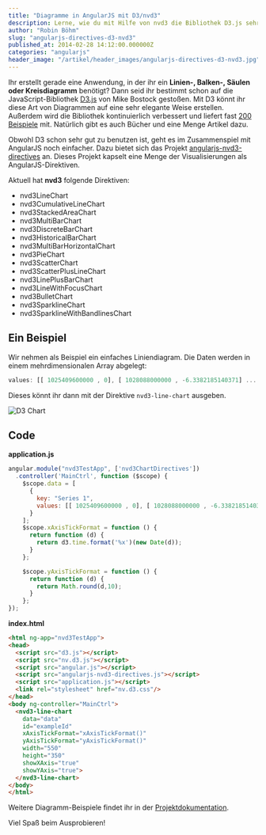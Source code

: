 ```yaml
---
title: "Diagramme in AngularJS mit D3/nvd3"
description: Lerne, wie du mit Hilfe von nvd3 die Bibliothek D3.js sehr einfach nutzen kannst, um z.B. Linien-, Balken-, Säulen oder Kreisdiagramme zu erstellen.
author: "Robin Böhm"
slug: "angularjs-directives-d3-nvd3"
published_at: 2014-02-28 14:12:00.000000Z
categories: "angularjs"
header_image: "/artikel/header_images/angularjs-directives-d3-nvd3.jpg"
---
```


Ihr erstellt gerade eine Anwendung, in der ihr ein **Linien-, Balken-, Säulen oder Kreisdiagramm** benötigt? Dann seid ihr bestimmt schon auf die JavaScript-Bibliothek [D3.js][1] von Mike Bostock gestoßen. Mit D3 könnt ihr diese Art von Diagrammen auf eine sehr elegante Weise erstellen. Außerdem wird die Bibliothek kontinuierlich verbessert und liefert fast [200 Beispiele][2] mit. Natürlich gibt es auch Bücher und eine Menge Artikel dazu.

Obwohl D3 schon sehr gut zu benutzen ist, geht es im Zusammenspiel mit AngularJS noch einfacher. Dazu bietet sich das Projekt [angularjs-nvd3-directives][3] an. Dieses Projekt kapselt eine Menge der Visualisierungen als AngularJS-Direktiven.

Aktuell hat **nvd3** folgende Direktiven:

*   nvd3LineChart
*   nvd3CumulativeLineChart
*   nvd3StackedAreaChart
*   nvd3MultiBarChart
*   nvd3DiscreteBarChart
*   nvd3HistoricalBarChart
*   nvd3MultiBarHorizontalChart
*   nvd3PieChart
*   nvd3ScatterChart
*   nvd3ScatterPlusLineChart
*   nvd3LinePlusBarChart
*   nvd3LineWithFocusChart
*   nvd3BulletChart
*   nvd3SparklineChart
*   nvd3SparklineWithBandlinesChart

## Ein Beispiel

Wir nehmen als Beispiel ein einfaches Liniendiagram. Die Daten werden in einem mehrdimensionalen Array abgelegt:

```javascript
values: [[ 1025409600000 , 0], [ 1028088000000 , -6.3382185140371] ... ]
```


Dieses könnt ihr dann mit der Direktive `nvd3-line-chart` ausgeben.

![D3 Chart][5]

## Code

**application.js**

```javascript
angular.module("nvd3TestApp", ['nvd3ChartDirectives'])
  .controller('MainCtrl', function ($scope) {
    $scope.data = [
      {
        key: "Series 1",
        values: [[ 1025409600000 , 0], [ 1028088000000 , -6.3382185140371] ... ]
      }
    ];
    $scope.xAxisTickFormat = function () {
      return function (d) {
        return d3.time.format('%x')(new Date(d));
      }
    };

    $scope.yAxisTickFormat = function () {
      return function (d) {
        return Math.round(d,10);
      }
    };
});
```


**index.html**

```html
<html ng-app="nvd3TestApp">
<head>
  <script src="d3.js"></script>
  <script src="nv.d3.js"></script>
  <script src="angular.js"></script>
  <script src="angularjs-nvd3-directives.js"></script>
  <script src="application.js"></script>
  <link rel="stylesheet" href="nv.d3.css"/>
</head>
<body ng-controller="MainCtrl">
  <nvd3-line-chart
    data="data"
    id="exampleId"
    xAxisTickFormat="xAxisTickFormat()"
    yAxisTickFormat="yAxisTickFormat()"
    width="550"
    height="350"
    showXAxis="true"
    showYAxis="true">
  </nvd3-line-chart>
</body>
</html>
```


Weitere Diagramm-Beispiele findet ihr in der [Projektdokumentation][6].

Viel Spaß beim Ausprobieren!

 [1]: http://d3js.org/
 [2]: https://github.com/mbostock/d3/wiki/Gallery
 [3]: https://github.com/cmaurer/angularjs-nvd3-directives
 [5]: angularjs-directives-d3-nvd3-chart.png
 [6]: http://cmaurer.github.io/angularjs-nvd3-directives/line.chart.html
